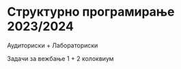 # Структурно програмирање 2023/2024

Аудиториски + Лабораториски 

Задачи за вежбање 1 + 2 колоквиум
